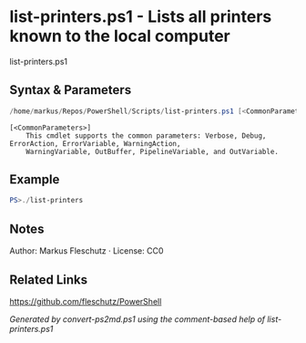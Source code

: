 # list-printers.ps1 - Lists all printers known to the local computer

list-printers.ps1

## Syntax & Parameters
```powershell
/home/markus/Repos/PowerShell/Scripts/list-printers.ps1 [<CommonParameters>]
```

```
[<CommonParameters>]
    This cmdlet supports the common parameters: Verbose, Debug, ErrorAction, ErrorVariable, WarningAction, 
    WarningVariable, OutBuffer, PipelineVariable, and OutVariable.
```

## Example
```powershell
PS>./list-printers
```


## Notes
Author: Markus Fleschutz · License: CC0

## Related Links
https://github.com/fleschutz/PowerShell

*Generated by convert-ps2md.ps1 using the comment-based help of list-printers.ps1*
